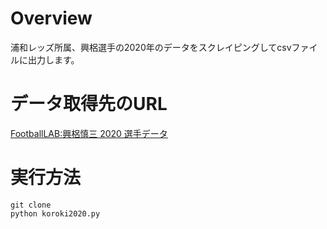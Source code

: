 # Overview
浦和レッズ所属、興梠選手の2020年のデータをスクレイピングしてcsvファイルに出力します。

# データ取得先のURL
[FootballLAB:興梠慎三 2020 選手データ](https://www.football-lab.jp/player/500165/)

# 実行方法
```git
git clone
python koroki2020.py
```
